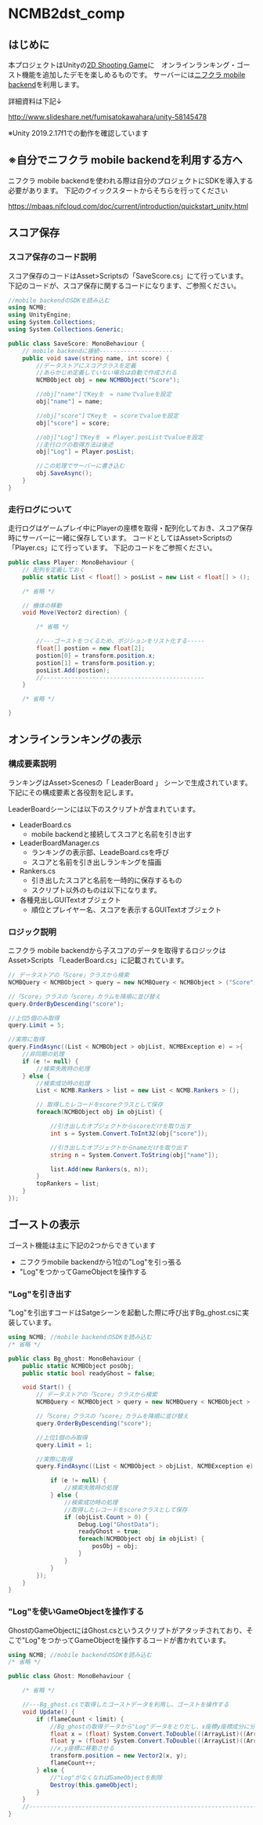 # NCMB2dst_comp

## はじめに
本プロジェクトはUnityの[2D Shooting Game](https://github.com/unity3d-jp-tutorials/2d-shooting-game/wiki)に　オンラインランキング・ゴースト機能を追加したデモを楽しめるものです。
サーバーには[ニフクラ mobile backend](https://mbaas.nifcloud.com)を利用します。

詳細資料は下記↓

http://www.slideshare.net/fumisatokawahara/unity-58145478

※Unity 2019.2.17f1での動作を確認しています

## ※自分でニフクラ mobile backendを利用する方へ

ニフクラ mobile backendを使われる際は自分のプロジェクトにSDKを導入する必要があります。
下記のクイックスタートからそちらを行ってください

https://mbaas.nifcloud.com/doc/current/introduction/quickstart_unity.html

## スコア保存

### スコア保存のコード説明

スコア保存のコードはAsset>Scriptsの「SaveScore.cs」にて行っています。
下記のコードが、スコア保存に関するコードになります、ご参照ください。

```csharp
//mobile backendのSDKを読み込む
using NCMB;
using UnityEngine;
using System.Collections;
using System.Collections.Generic;

public class SaveScore: MonoBehaviour {
	// mobile backendに接続---------------------
	public void save(string name, int score) {
		//データストアにスコアクラスを定義
		//あらかじめ定義していない場合は自動で作成される
		NCMBObject obj = new NCMBObject("Score");

		//obj["name"]でKeyを　= nameでvalueを設定
		obj["name"] = name;

		//obj["score"]でKeyを　= scoreでvalueを設定
		obj["score"] = score;

		//obj["Log"]でKeyを　= Player.posListでvalueを設定
		//走行ログの取得方法は後述
		obj["Log"] = Player.posList;

		//この処理でサーバーに書き込む
		obj.SaveAsync();
	}
}
```

### 走行ログについて

走行ログはゲームプレイ中にPlayerの座標を取得・配列化しておき、スコア保存時にサーバーに一緒に保存しています。
コードとしてはAsset>Scriptsの「Player.cs」にて行っています。
下記のコードをご参照ください。

```csharp
public class Player: MonoBehaviour {
	// 配列を定義しておく
	public static List < float[] > posList = new List < float[] > ();

	/* 省略 */

	// 機体の移動
	void Move(Vector2 direction) {

		/* 省略 */

		//---ゴーストをつくるため、ポジションをリスト化する-----
		float[] postion = new float[2];
		postion[0] = transform.position.x;
		postion[1] = transform.position.y;
		posList.Add(postion);
		//----------------------------------------------
	}

	/* 省略 */

}
```

## オンラインランキングの表示

### 構成要素説明

ランキングはAsset>Scenesの「 LeaderBoard 」 シーンで生成されています。
下記にその構成要素と各役割を記します。

LeaderBoardシーンには以下のスクリプトが含まれています。

- LeaderBoard.cs
  - mobile backendと接続してスコアと名前を引き出す
- LeaderBoardManager.cs
  - ランキングの表示部、LeadeBoard.csを呼び
  - スコアと名前を引き出しランキングを描画
- Rankers.cs
  - 引き出したスコアと名前を一時的に保存するもの
  - スクリプト以外のものは以下になります。
- 各種見出しGUITextオブジェクト
  - 順位とプレイヤー名、スコアを表示するGUITextオブジェクト

### ロジック説明

ニフクラ mobile backendから子スコアのデータを取得するロジックは
Asset>Scripts 「LeaderBoard.cs」に記載されています。

```csharp
// データストアの「Score」クラスから検索
NCMBQuery < NCMBObject > query = new NCMBQuery < NCMBObject > ("Score");

//「Score」クラスの「score」カラムを降順に並び替え
query.OrderByDescending("score");

//上位5個のみ取得
query.Limit = 5;

//実際に取得
query.FindAsync((List < NCMBObject > objList, NCMBException e) = >{
	//非同期の処理
	if (e != null) {
		//検索失敗時の処理
	} else {
		//検索成功時の処理
		List < NCMB.Rankers > list = new List < NCMB.Rankers > ();

		// 取得したレコードをscoreクラスとして保存
		foreach(NCMBObject obj in objList) {

			//引き出したオブジェクトからscoreだけを取り出す
			int s = System.Convert.ToInt32(obj["score"]);

			//引き出したオブジェクトからnameだけを取り出す
			string n = System.Convert.ToString(obj["name"]);

			list.Add(new Rankers(s, n));
		}
		topRankers = list;
	}
});
```
## ゴーストの表示

ゴースト機能は主に下記の2つからできています

- ニフクラmobile backendから1位の"Log"を引っ張る
- "Log"をつかってGameObjectを操作する

### "Log"を引き出す

"Log"を引出すコードはSatgeシーンを起動した際に呼び出すBg_ghost.csに実装しています。

```csharp
using NCMB; //mobile backendのSDKを読み込む
/* 省略 */

public class Bg_ghost: MonoBehaviour {
	public static NCMBObject posObj;
	public static bool readyGhost = false;

	void Start() {
		// データストアの「Score」クラスから検索
		NCMBQuery < NCMBObject > query = new NCMBQuery < NCMBObject > ("Score");

		//「Score」クラスの「score」カラムを降順に並び替え
		query.OrderByDescending("score");

		//上位1個のみ取得
		query.Limit = 1;

		//実際に取得
		query.FindAsync((List < NCMBObject > objList, NCMBException e) = >{

			if (e != null) {
				//検索失敗時の処理
			} else {
				//検索成功時の処理
				//取得したレコードをscoreクラスとして保存
				if (objList.Count > 0) {
					Debug.Log("GhostData");
					readyGhost = true;
					foreach(NCMBObject obj in objList) {
						posObj = obj;
					}
				}
			}
		});
	}
}
```

### "Log"を使いGameObjectを操作する

GhostのGameObjectにはGhost.csというスクリプトがアタッチされており、そこで"Log"をつかってGameObjectを操作するコードが書かれています。

```csharp
using NCMB; //mobile backendのSDKを読み込む
/* 省略 */

public class Ghost: MonoBehaviour {

	/* 省略 */

	//---Bg_ghost.csで取得したゴーストデータを利用し、ゴーストを操作する
	void Update() {
		if (flameCount < limit) {
			//Bg_ghostの取得データから"Log"データをとりだし、x座標y座標成分に分ける
			float x = (float) System.Convert.ToDouble(((ArrayList)((ArrayList) Bg_ghost.posObj["Log"])[flameCount])[0]);
			float y = (float) System.Convert.ToDouble(((ArrayList)((ArrayList) Bg_ghost.posObj["Log"])[flameCount])[1]);
			//x,y座標に移動させる
			transform.position = new Vector2(x, y);
			flameCount++;
		} else {
			//"Log"がなくなればGameObjectを削除
			Destroy(this.gameObject);
		}
	}
	//------------------------------------------------------------------
}
```
